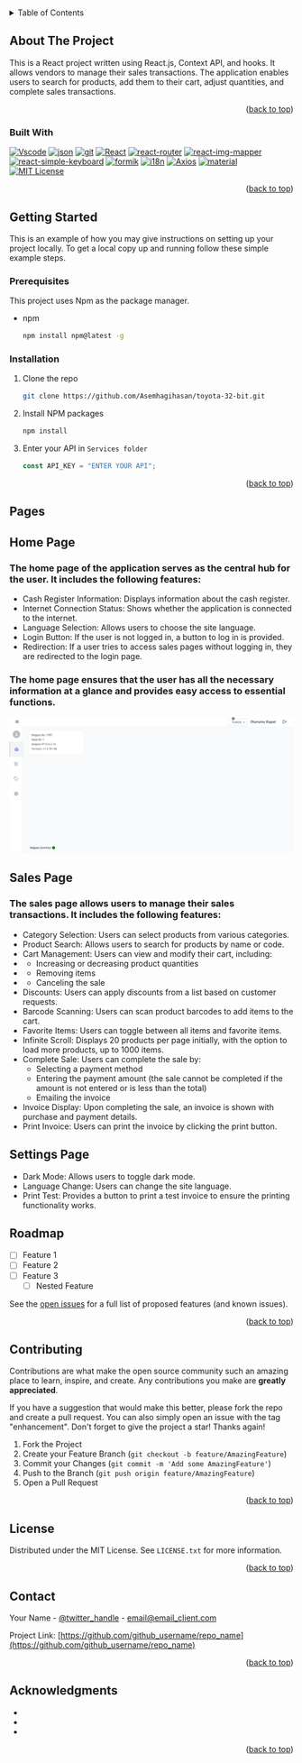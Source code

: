 <!-- Improved compatibility of back to top link: See: https://github.com/othneildrew/Best-README-Template/pull/73 -->

<a id="readme-top"></a>

<!-- PROJECT LOGO -->
<br />

<!-- TABLE OF CONTENTS -->
<details>
  <summary>Table of Contents</summary>
  <ol>
    <li>
      <a href="#about-the-project">About The Project</a>
      <ul>
        <li><a href="#built-with">Built With</a></li>
      </ul>
    </li>
    <li>
      <a href="#getting-started">Getting Started</a>
      <ul>
        <li><a href="#prerequisites">Prerequisites</a></li>
        <li><a href="#installation">Installation</a></li>
      </ul>
    </li>
    <li><a href="#usage">Usage</a></li>
    <li><a href="#roadmap">Roadmap</a></li>
    <li><a href="#contributing">Contributing</a></li>
    <li><a href="#license">License</a></li>
    <li><a href="#contact">Contact</a></li>
    <li><a href="#acknowledgments">Acknowledgments</a></li>
  </ol>
</details>

<!-- ABOUT THE PROJECT -->

## About The Project

This is a React project written using React.js, Context API, and hooks. It allows vendors to manage their sales transactions. The application enables users to search for products, add them to their cart, adjust quantities, and complete sales transactions.

<p align="right">(<a href="#readme-top">back to top</a>)</p>

### Built With

[![Vscode][Vscode]][Vscode-url]
[![json][json]][json-url]
[![git][git]][git-url]
[![React][React.js]][React-url]
[![react-router][react-router]][react-router-url]
[![react-img-mapper][react-img-mapper-shield]][react-img-mapper-url]
[![react-simple-keyboard][react-simple-keyboard-shield]][react-simple-keyboard-url]
[![formik][formik-shield]][formik-url]
[![i18n][i18n-shield]][i18n-url]
[![Axios][axios-shield]][axios-url]
[![material][material-shield]][material-url]
[![MIT License][license-shield]][license-url]

<p align="right">(<a href="#readme-top">back to top</a>)</p>

<!-- GETTING STARTED -->

## Getting Started

This is an example of how you may give instructions on setting up your project locally.
To get a local copy up and running follow these simple example steps.

### Prerequisites

This project uses Npm as the package manager.

- npm
  ```sh
  npm install npm@latest -g
  ```

### Installation

1. Clone the repo
   ```sh
   git clone https://github.com/Asemhagihasan/toyota-32-bit.git
   ```
2. Install NPM packages
   ```sh
   npm install
   ```
3. Enter your API in `Services folder`
   ```js
   const API_KEY = "ENTER YOUR API";
   ```

<p align="right">(<a href="#readme-top">back to top</a>)</p>

<!-- USAGE EXAMPLES -->

## Pages

<!-- Home page -->

## Home Page

### The home page of the application serves as the central hub for the user. It includes the following features:

- Cash Register Information: Displays information about the cash register.
- Internet Connection Status: Shows whether the application is connected to the internet.
- Language Selection: Allows users to choose the site language.
- Login Button: If the user is not logged in, a button to log in is provided.
- Redirection: If a user tries to access sales pages without logging in, they are redirected to the login page.

### The home page ensures that the user has all the necessary information at a glance and provides easy access to essential functions.

![image](./public/Screenshot%202024-07-04%20164140.png)

<!-- Sale page -->

## Sales Page

### The sales page allows users to manage their sales transactions. It includes the following features:

- Category Selection: Users can select products from various categories.
- Product Search: Allows users to search for products by name or code.
- Cart Management: Users can view and modify their cart, including:
- - Increasing or decreasing product quantities
- - Removing items
- - Canceling the sale
- Discounts: Users can apply discounts from a list based on customer requests.
- Barcode Scanning: Users can scan product barcodes to add items to the cart.
- Favorite Items: Users can toggle between all items and favorite items.
- Infinite Scroll: Displays 20 products per page initially, with the option to load more products, up to 1000 items.
- Complete Sale: Users can complete the sale by:
  - Selecting a payment method
  - Entering the payment amount (the sale cannot be completed if the amount is not entered or is less than the total)
  - Emailing the invoice
- Invoice Display: Upon completing the sale, an invoice is shown with purchase and payment details.
- Print Invoice: Users can print the invoice by clicking the print button.

## Settings Page

- Dark Mode: Allows users to toggle dark mode.
- Language Change: Users can change the site language.
- Print Test: Provides a button to print a test invoice to ensure the printing functionality works.

<!-- ROADMAP -->

## Roadmap

- [ ] Feature 1
- [ ] Feature 2
- [ ] Feature 3
  - [ ] Nested Feature

See the [open issues](https://github.com/github_username/repo_name/issues) for a full list of proposed features (and known issues).

<p align="right">(<a href="#readme-top">back to top</a>)</p>

<!-- CONTRIBUTING -->

## Contributing

Contributions are what make the open source community such an amazing place to learn, inspire, and create. Any contributions you make are **greatly appreciated**.

If you have a suggestion that would make this better, please fork the repo and create a pull request. You can also simply open an issue with the tag "enhancement".
Don't forget to give the project a star! Thanks again!

1. Fork the Project
2. Create your Feature Branch (`git checkout -b feature/AmazingFeature`)
3. Commit your Changes (`git commit -m 'Add some AmazingFeature'`)
4. Push to the Branch (`git push origin feature/AmazingFeature`)
5. Open a Pull Request

<p align="right">(<a href="#readme-top">back to top</a>)</p>

<!-- LICENSE -->

## License

Distributed under the MIT License. See `LICENSE.txt` for more information.

<p align="right">(<a href="#readme-top">back to top</a>)</p>

<!-- CONTACT -->

## Contact

Your Name - [@twitter_handle](https://twitter.com/twitter_handle) - email@email_client.com

Project Link: [https://github.com/github_username/repo_name](https://github.com/github_username/repo_name)

<p align="right">(<a href="#readme-top">back to top</a>)</p>

<!-- ACKNOWLEDGMENTS -->

## Acknowledgments

- []()
- []()
- []()

<p align="right">(<a href="#readme-top">back to top</a>)</p>

<!-- MARKDOWN LINKS & IMAGES -->
<!-- https://www.markdownguide.org/basic-syntax/#reference-style-links -->

[google]: https://img.shields.io/badge/Gmail-D14836?style=for-the-badge&logo=gmail&logoColor=white
[react-img-mapper-shield]: https://img.shields.io/npm/v/react-img-mapper?color=yellow&label=react-img-mapper&style=for-the-badge
[react-img-mapper-url]: https://www.npmjs.com/package/react-img-mapper
[react-simple-keyboard-shield]: https://img.shields.io/npm/v/react-simple-keyboard?color=brown&label=react-simple-keyboard&style=for-the-badge
[react-simple-keyboard-url]: https://www.npmjs.com/package/react-simple-keyboard
[formik-shield]: https://img.shields.io/npm/v/formik?color=darkblue&label=formik&style=for-the-badge
[formik-url]: https://www.npmjs.com/package/formik
[i18n-shield]: https://img.shields.io/npm/v/i18next?color=white&label=i18next&style=for-the-badge
[i18n-url]: https://www.npmjs.com/package/i18n
[material-shield]: https://img.shields.io/badge/Material%20UI-007FFF?style=for-the-badge&logo=mui&logoColor=white
[material-url]: https://www.npmjs.com/package/@mui/material
[axios-shield]: https://img.shields.io/badge/Node.js-339933?style=for-the-badge&logo=nodedotjs&logoColor=white
[axios-url]: https://www.npmjs.com/package/axios
[react-shield]: https://img.shields.io/npm/v/react?label=react&style=for-the-badge
[react-url]: https://www.npmjs.com/package/react
[license-shield]: https://img.shields.io/github/license/othneildrew/Best-README-Template.svg?style=for-the-badge
[license-url]: https://github.com/othneildrew/Best-README-Template/blob/master/LICENSE.txt
[linkedin-shield]: https://img.shields.io/badge/-LinkedIn-black.svg?style=for-the-badge&logo=linkedin&colorB=555
[linkedin-url]: https://www.linkedin.com/in/mete-uçar-1626101b3/
[product-screenshot]: images/screenshot.png
[React.js]: https://img.shields.io/badge/React-20232A?style=for-the-badge&logo=react&logoColor=61DAFB
[React-url]: https://reactjs.org/
[Vscode]: https://img.shields.io/badge/VSCode-0078D4?style=for-the-badge&logo=visual%20studio%20code&logoColor=white
[Vscode-url]: https://img.shields.io/badge/VSCode-0078D4?style=for-the-badge&logo=visual%20studio%20code&logoColor=white
[html]: https://img.shields.io/badge/HTML5-E34F26?style=for-the-badge&logo=html5&logoColor=white
[html-url]: https://img.shields.io/badge/VSCode-0078D4?style=for-the-badge&logo=visual%20studio%20code&logoColor=white
[json]: https://img.shields.io/badge/json-5E5C5C?style=for-the-badge&logo=json&logoColor=white
[json-url]: https://www.json.org/json-en.html
[git]: https://img.shields.io/badge/GIT-E44C30?style=for-the-badge&logo=git&logoColor=white
[git-url]: https://git-scm.com
[react-router]: https://img.shields.io/badge/React_Router-CA4245?style=for-the-badge&logo=react-router&logoColor=white
[react-router-url]: https://reactrouter.com/en/main
